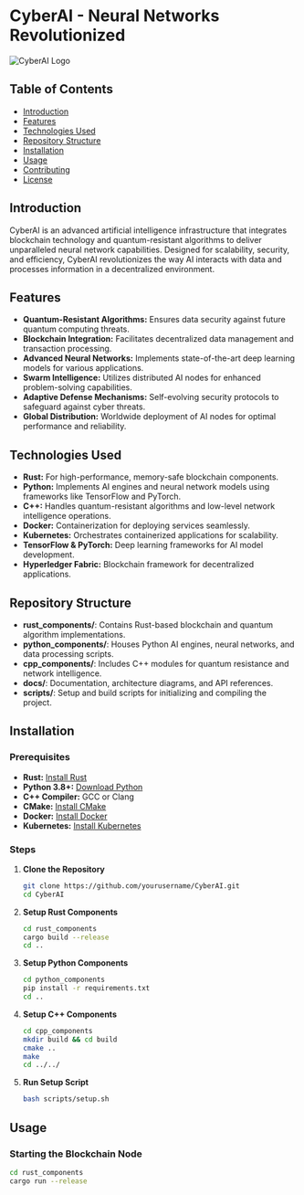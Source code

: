 # CyberAI - Neural Networks Revolutionized

![CyberAI Logo](./docs/cyberai_logo.png)

## Table of Contents
- [Introduction](#introduction)
- [Features](#features)
- [Technologies Used](#technologies-used)
- [Repository Structure](#repository-structure)
- [Installation](#installation)
- [Usage](#usage)
- [Contributing](#contributing)
- [License](#license)

## Introduction

CyberAI is an advanced artificial intelligence infrastructure that integrates blockchain technology and quantum-resistant algorithms to deliver unparalleled neural network capabilities. Designed for scalability, security, and efficiency, CyberAI revolutionizes the way AI interacts with data and processes information in a decentralized environment.

## Features

- **Quantum-Resistant Algorithms:** Ensures data security against future quantum computing threats.
- **Blockchain Integration:** Facilitates decentralized data management and transaction processing.
- **Advanced Neural Networks:** Implements state-of-the-art deep learning models for various applications.
- **Swarm Intelligence:** Utilizes distributed AI nodes for enhanced problem-solving capabilities.
- **Adaptive Defense Mechanisms:** Self-evolving security protocols to safeguard against cyber threats.
- **Global Distribution:** Worldwide deployment of AI nodes for optimal performance and reliability.

## Technologies Used

- **Rust:** For high-performance, memory-safe blockchain components.
- **Python:** Implements AI engines and neural network models using frameworks like TensorFlow and PyTorch.
- **C++:** Handles quantum-resistant algorithms and low-level network intelligence operations.
- **Docker:** Containerization for deploying services seamlessly.
- **Kubernetes:** Orchestrates containerized applications for scalability.
- **TensorFlow & PyTorch:** Deep learning frameworks for AI model development.
- **Hyperledger Fabric:** Blockchain framework for decentralized applications.

## Repository Structure

- **rust_components/**: Contains Rust-based blockchain and quantum algorithm implementations.
- **python_components/**: Houses Python AI engines, neural networks, and data processing scripts.
- **cpp_components/**: Includes C++ modules for quantum resistance and network intelligence.
- **docs/**: Documentation, architecture diagrams, and API references.
- **scripts/**: Setup and build scripts for initializing and compiling the project.

## Installation

### Prerequisites

- **Rust:** [Install Rust](https://www.rust-lang.org/tools/install)
- **Python 3.8+:** [Download Python](https://www.python.org/downloads/)
- **C++ Compiler:** GCC or Clang
- **CMake:** [Install CMake](https://cmake.org/install/)
- **Docker:** [Install Docker](https://docs.docker.com/get-docker/)
- **Kubernetes:** [Install Kubernetes](https://kubernetes.io/docs/tasks/tools/)

### Steps

1. **Clone the Repository**
    ```bash
    git clone https://github.com/yourusername/CyberAI.git
    cd CyberAI
    ```

2. **Setup Rust Components**
    ```bash
    cd rust_components
    cargo build --release
    cd ..
    ```

3. **Setup Python Components**
    ```bash
    cd python_components
    pip install -r requirements.txt
    cd ..
    ```

4. **Setup C++ Components**
    ```bash
    cd cpp_components
    mkdir build && cd build
    cmake ..
    make
    cd ../../
    ```

5. **Run Setup Script**
    ```bash
    bash scripts/setup.sh
    ```

## Usage

### Starting the Blockchain Node
```bash
cd rust_components
cargo run --release
